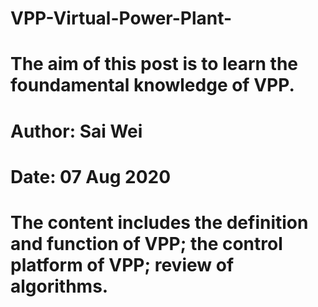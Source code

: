# VPP-Virtual-Power-Plant-
# The aim of this post is to learn the foundamental knowledge of VPP.
# Author: Sai Wei
# Date: 07 Aug 2020
# The content includes the definition and function of VPP; the control platform of VPP; review of algorithms.
